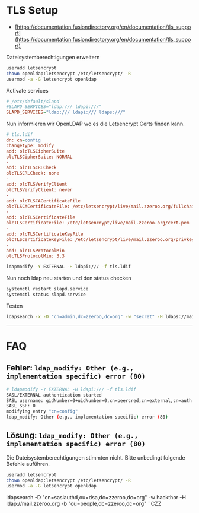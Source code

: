 # TLS Setup

* [https://documentation.fusiondirectory.org/en/documentation/tls_support](https://documentation.fusiondirectory.org/en/documentation/tls_support)

Dateisystemberechtigungen erweitern

```bash
useradd letsencrypt
chown openldap:letsencrypt /etc/letsencrypt/ -R
usermod -a -G letsencrypt openldap
```

Activate services

```ini
# /etc/default/slapd
#SLAPD_SERVICES="ldap:/// ldapi:///"
SLAPD_SERVICES="ldap:/// ldapi:/// ldaps:///"
```

Nun informieren wir OpenLDAP wo es die Letsencrypt Certs finden kann.

```ini
# tls.ldif
dn: cn=config
changetype: modify
add: olcTLSCipherSuite
olcTLSCipherSuite: NORMAL
- 
add: olcTLSCRLCheck
olcTLSCRLCheck: none
- 
add: olcTLSVerifyClient
olcTLSVerifyClient: never
-
add: olcTLSCACertificateFile
olcTLSCACertificateFile: /etc/letsencrypt/live/mail.zzeroo.org/fullchain.pem
-
add: olcTLSCertificateFile
olcTLSCertificateFile: /etc/letsencrypt/live/mail.zzeroo.org/cert.pem
-
add: olcTLSCertificateKeyFile
olcTLSCertificateKeyFile: /etc/letsencrypt/live/mail.zzeroo.org/privkey.pem
-
add: olcTLSProtocolMin
olcTLSProtocolMin: 3.3
```

```bash
ldapmodify -Y EXTERNAL -H ldapi:/// -f tls.ldif
```

Nun noch ldap neu starten und den status checken

```bash
systemctl restart slapd.service
systemctl status slapd.service
```

Testen

```bash
ldapsearch -x -D "cn=admin,dc=zzeroo,dc=org" -w "secret" -H ldaps://mail.zzeroo.org/ -b dc=zzeroo,dc=org -w $PASSWORD
```


----

# FAQ

## Fehler: `ldap_modify: Other (e.g., implementation specific) error (80)`

```bash
# ldapmodify -Y EXTERNAL -H ldapi:/// -f tls.ldif 
SASL/EXTERNAL authentication started
SASL username: gidNumber=0+uidNumber=0,cn=peercred,cn=external,cn=auth
SASL SSF: 0
modifying entry "cn=config"
ldap_modify: Other (e.g., implementation specific) error (80)
```

## Lösung: `ldap_modify: Other (e.g., implementation specific) error (80)`

Die Dateisystemberechtigungen stimmten nicht. Bitte unbedingt folgende Befehle auführen.

```bash
useradd letsencrypt
chown openldap:letsencrypt /etc/letsencrypt/ -R
usermod -a -G letsencrypt openldap
```



ldapsearch -D "cn=saslauthd,ou=dsa,dc=zzeroo,dc=org" -w hackthor -H ldap://mail.zzeroo.org -b "ou=people,dc=zzeroo,dc=org" ¨CZZ
